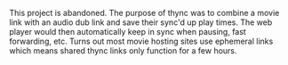 This project is abandoned. The purpose of thync was to combine a movie link with an audio dub link and save their sync'd up play times. The web player would then automatically keep in sync when pausing, fast forwarding, etc. Turns out most movie hosting sites use ephemeral links which means shared thync links only function for a few hours.
